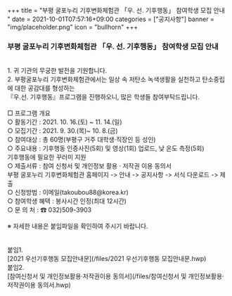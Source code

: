 +++
title = "부평 굴포누리 기후변화체험관 「우. 선. 기후행동」 참여학생 모집 안내 "
date = 2021-10-01T07:57:16+09:00
categories = ["공지사항"]
banner = "img/placeholder.png"
icon = "bullhorn"
+++
<!--more-->
### 부평 굴포누리 기후변화체험관 「우. 선. 기후행동」 참여학생 모집 안내
<br>
1. 귀 기관의 무궁한 발전을 기원합니다.
<br>
2. 부평굴포누리 기후변화체험관에서는 일상 속 저탄소 녹색생활을 실천하고 탄소중립에 대한 공감대를 형성하는<br>『우.선. 기후행동』프로그램을 진행하오니, 많은 학생들 참여부탁드립니다.
<br><br>
□ 프로그램 개요<br>
○ 활동기간 : 2021. 10. 16.(토) ~ 11. 14.(일)<br>
○ 모집기간 : 2021.  9. 30.(목)~ 10. 8.(금)<br>
○ 참여대상 : 총 60명(부평구 거주 대학생·직장인 등 성인)<br>
○ 주요내용 : 기후행동 인증사진(5회) 및 영상(1회) 업로드, 낮 온도 측정(5회)<br> 기후행동에 필요한 꾸러미 지원<br>
○ 제출서류 : 참여 신청서 및 개인정보 활용 · 저작권 이용 동의서<br>
  부평 굴포누리 기후변화체험관 홈페이지 -> 안내 -> 공지사항 -> 서식 다운로드 -> 제출<br>
○ 신청방법 : 이메일(takoubou88@korea.kr)<br>
○ 참여학생 혜택 : 봉사시간 인정(최대 12시간)<br>
○ 문 의 처 : ☎ 032)509-3903
<br><br>
※ 자세한 내용은 붙임파일을 확인하여 주시기 바랍니다.
<br><br><br>
붙임1.<br>
[2021 우선기후행동 모집안내문](/files/2021 우선기후행동 모집안내문.hwp)<br>
붙임2.<br>
[참여신청서 및 개인정보활용·저작권이용 동의서](/files/참여신청서 및 개인정보활용·저작권이용 동의서.hwp)

